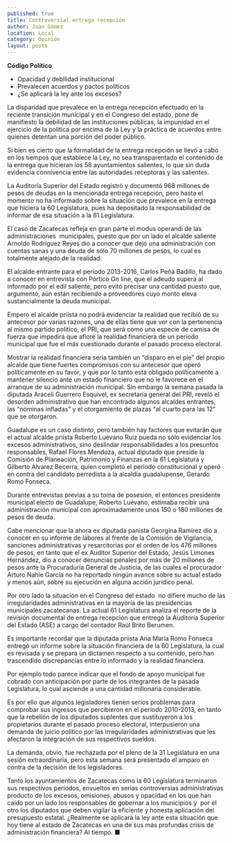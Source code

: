 ```yaml
---
published: true
title: Controversial entrega recepción
author: Juan Gómez
location: Local
category: Opinión
layout: posts
---
```


**Código Político**

- Opacidad y debilidad institucional
- Prevalecen acuerdos y pactos políticos
- ¿Se aplicará la ley ante los excesos?

La disparidad que prevalece en la entrega recepción efectuado en la reciente transición municipal y en el Congreso del estado, pone de manifiesto la debilidad de las instituciones públicas, la impunidad en el ejercicio de la política por encima de la Ley y la práctica de acuerdos entre quienes detentan una porción del poder público.

Si bien es cierto que la formalidad de la entrega recepción se llevó a cabo en los tiempos que establece la Ley, no sea transparentado el contenido de la entrega que hicieran los 58 ayuntamientos salientes, lo que sin duda evidencia connivencia entre las autoridades receptoras y las salientes.

La Auditoría Superior del Estado registró y documentó 968 millones de pesos de deudas en la mencionada entrega recepción, pero hasta el momento no ha informado sobre la situación que prevalece en la entrega que hiciera la 60 Legislatura, pues ha depositado la responsabilidad de informar de esa situación a la 61 Legislatura.

El caso de Zacatecas refleja en gran parte el modus operandi de las administraciones  municipales, puesto que por un lado el alcalde saliente Arnoldo Rodríguez Reyes dio a conocer que dejó una administración con cuentas sanas y una deuda de sólo 70 millones de pesos, lo cual es totalmente alejado de la realidad.

El alcalde entrante para el período 2013-2016, Carlos Peña Badillo, ha dado a conocer en entrevista con Pórtico On line, que el adeudo supera al informado por el edil saliente, pero evitó precisar una cantidad puesto que, argumentó, aún están recibiendo a proveedores cuyo monto eleva sustancialmente la deuda municipal.

Empero el alcalde priísta no podrá evidenciar la realidad que recibió de su antecesor por varias razones, una de ellas tiene que ver con la pertenencia al mismo partido político, el PRI, que será como una especie de camisa de fuerza que impedirá que aflore la realidad financiera de un período municipal que fue el más cuestionado durante el pasado proceso electoral.

Mostrar la realidad financiera sería también un “disparo en el pie” del propio alcalde que tiene fuertes compromisos con su antecesor que operó políticamente en su favor, y que por lo tanto está obligado políticamente a mantener silencio ante un estado financiero que no le favorece en el arranque de su administración municipal.
Sin embargo la semana pasada la diputada Araceli Guerrero Esquivel, ex secretaria general del PRI, reveló el desorden administrativo que han encontrado algunos alcaldes entrantes, las “nóminas infladas” y el otorgamiento de plazas “al cuarto para las 12” que se otorgaron.

Guadalupe es un caso distinto, pero también hay factores que evitarán que el actual alcalde priísta Roberto Luévano Ruiz pueda no sólo evidenciar los excesos administrativos, sino deslindar responsabilidades a los presuntos responsables, Rafael Flores Mendoza, actual diputado que preside la Comisión de Planeación, Patrimonio y Finanzas en la 61 Legislatura y Gilberto Alvarez Becerra, quien completó el período constitucional y operó en contra del candidato perredista a la alcaldía guadalupense, Gerardo Romo Fonseca.

Durante entrevistas previas a su toma de posesión, el entonces presidente municipal electo de Guadalupe, Roberto Luévano, estimaba recibir una administración municipal con aproximadamente unos 150 o 180 millones de pesos de deuda.

Cabe mencionar que la ahora ex diputada panista Georgina Ramírez dio a conocer en su informe de labores al frente de la Comisión de Vigilancia, sanciones administrativas y resarcitorias por el orden de los 476 millones de pesos, en tanto que el ex Auditor Superior del Estado, Jesús Limones Hernández, dio a conocer denuncias penales por más de 20 millones de pesos ante la Procuraduría General de Justicia, de las cuales el procurador Arturo Nahle García no ha reportado ningún avance sobre su actual estado y menos aún, sobre su ejecución en alguna acción jurídico penal.

Por otro lado la situación en el Congreso del estado  no difiere mucho de las irregularidades administrativas en la mayoría de las presidencias municipales zacatecanas. La actual 61 Legislatura analiza el reporte de la revisión documental de entrega recepción que entregó la Auditoría Superior del Estado (ASE) a cargo del contador Raúl Brito Berumen.

Es importante recordar que la diputada priista Ana María Romo Fonseca entregó un informe sobre la situación financiera de la 60 Legislatura, la cual es revisada y se prepara un dictamen respecto a su contenido, pero han trascendido discrepancias entre lo informado y la realidad financiera.

Por ejemplo todo parece indicar que el fondo de apoyo municipal fue cobrado con anticipación por parte de los integrantes de la pasada Legislatura, lo cual asciende a una cantidad millonaria considerable.

Es por ello que algunos legisladores tienen serios problemas para comprobar sus ingresos que percibieron en el período 2010-2013, en tanto que la rebelión de los diputados suplentes que sustituyeron a los propietarios durante el pasado proceso electoral, interpusieron una demanda de juicio político por las irregularidades administrativas que les afectaron la integración de sus respectivos sueldos. 

La demanda, obvio, fue rechazada por el pleno de la 31 Legislatura en una sesión extraordinaria, pero esta semana será presentado el amparo en contra de la decisión de los legisladores.

Tanto los ayuntamientos de Zacatecas como la 60 Legislatura terminaron sus respectivos períodos, envueltos en serias controversias administrativas producto de los excesos, omisiones, abusos y opacidad en los que han caído por un lado los responsables de gobernar a los municipios y  por el otro los diputados que deben vigilar la eficiente y honesta aplicación del presupuesto estatal.
¿Realmente se aplicará la ley ante esta situación que hoy tiene al estado de Zacatecas en una de sus más profundas crisis de administración financiera?
Al tiempo. ■
